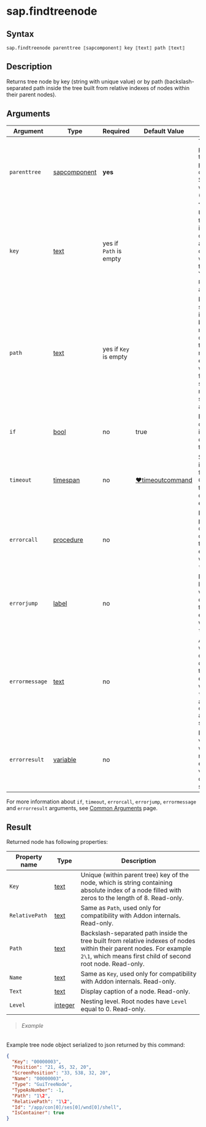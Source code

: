 ﻿# sap.findtreenode

## Syntax

```G1ANT
sap.findtreenode parenttree ⟦sapcomponent⟧ key ⟦text⟧ path ⟦text⟧
```

## Description
Returns tree node by key (string with unique value) or by path (backslash-separated path inside the tree built
from relative indexes of nodes within their parent nodes).


## Arguments

| Argument         | Type                                                              | Required | Default Value   | Description                                                  |
| ---------------- | ----------------------------------------------------------------- | -------- | --------------- | ------------------------------------------------------------ |
| `parenttree`   | [sapcomponent](../../../Structures/SapComponentStructure.md)       | **yes**  |               | Tree which is parent of the tree node. This parameter must contain SAPComponent with GuiShell (`⟦sapcomponent⟧<GuiShell>`). |
| `key`           | [text](/G1ANT.Addons/G1ANT.Language/Structures/TextStructure.md)           | yes if `Path` is empty | | Unique key of the node, which is string containing absolute index of a node filled with zeros to the length of 8. You must set `Path` or `Key` argument. |
| `path`          | [text](/G1ANT.Addons/G1ANT.Language/Structures/TextStructure.md)           | yes if `Key` is empty | | Backslash-separated path inside the tree built from relative indexes of nodes within their parent nodes. For example `2\1`, which means first child of second root node. You must set `Path` or `Key` argument. |
| `if`            | [bool](/G1ANT.Addons/G1ANT.Language/Structures/BooleanStructure.md)        | no       | true           | Executes the command only if a specified condition is true. |
| `timeout`      | [timespan](/G1ANT.Addons/G1ANT.Language/Structures/TimeSpanStructure.md)   | no       | [♥timeoutcommand](/G1ANT.Addons/G1ANT.Addon.Core//Variables/TimeoutCommandVariable.md) | Specifies time in milliseconds for G1ANT.Robot to wait for the command to be executed. |
| `errorcall`    | [procedure](/G1ANT.Addons/G1ANT.Language/Structures/ProcedureStructure.md) | no       |                | Name of a procedure to call when the command throws an exception or when a given `timeout` expires. |
| `errorjump`    | [label](/G1ANT.Addons/G1ANT.Language/Structures/LabelStructure.md)         | no       |                | Name of the label to jump to when the command throws an exception or when a given `timeout` expires. |
| `errormessage` | [text](/G1ANT.Addons/G1ANT.Language/Structures/TextStructure.md)           | no       |                | A message that will be shown in case the command throws an exception or when a given `timeout` expires, and no `errorjump` argument is specified. |
| `errorresult`  | [variable](/G1ANT.Addons/G1ANT.Language/Structures/VariableStructure.md)   | no       |                | Name of a variable that will store the returned exception. The variable will be of [error](/G1ANT.Addons/G1ANT.Language/Structures/ErrorStructure.md) structure. |

For more information about `if`, `timeout`, `errorcall`, `errorjump`, `errormessage`
and `errorresult` arguments, see [Common Arguments](/appendices/common-arguments.md) page.


## Result
Returned node has following properties:

| Property name     | Type                                                         | Description                                                  |
| ----------------- | ------------------------------------------------------------ | ------------------------------------------------------------ |
| `Key`            | [text](/G1ANT.Addons/G1ANT.Language/Structures/TextStructure.md)     | Unique (within parent tree) key of the node, which is string containing absolute index of a node filled with zeros to the length of 8. Read-only. |
| `RelativePath`  | [text](/G1ANT.Addons/G1ANT.Language/Structures/TextStructure.md)     | Same as `Path`, used only for compatibility with Addon internals. Read-only. |
| `Path`        | [text](/G1ANT.Addons/G1ANT.Language/Structures/TextStructure.md)     | Backslash-separated path inside the tree built from relative indexes of nodes within their parent nodes. For example `2\1`, which means first child of second root node. Read-only. |
| `Name`        | [text](/G1ANT.Addons/G1ANT.Language/Structures/TextStructure.md)     | Same as `Key`, used only for compatibility with Addon internals. Read-only. |
| `Text`        | [text](/G1ANT.Addons/G1ANT.Language/Structures/TextStructure.md)     | Display caption of a node. Read-only. |
| `Level`        | [integer](/G1ANT.Addons/G1ANT.Language/Structures/TextStructure.md)     | Nesting level. Root nodes have `Level` equal to 0. Read-only. |

> ###### Example
Example tree node object serialized to json returned by this command:
```json
{
  "Key": "00000003",
  "Position": "21, 45, 32, 20",
  "ScreenPosition": "33, 538, 32, 20",
  "Name": "00000003",
  "Type": "GuiTreeNode",
  "TypeAsNumber": -1,
  "Path": "1\2",
  "RelativePath": "1\2",
  "Id": "/app/con[0]/ses[0]/wnd[0]/shell",
  "IsContainer": true
}
```

